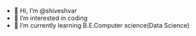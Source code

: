 - 👋 Hi, I’m @shiveshvar
- 👀 I’m interested in coding
- 🌱 I’m currently learning B.E.Computer science(Data Science)


<!---
shiveshvar/shiveshvar is a ✨ special ✨ repository because its `README.md` (this file) appears on your GitHub profile.
You can click the Preview link to take a look at your changes.
--->
